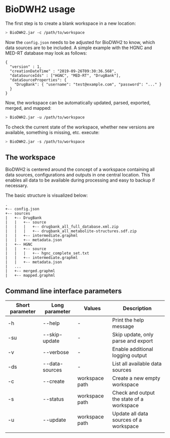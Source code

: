 # BioDWH2 usage

The first step is to create a blank workspace in a new location:

~~~BASH
> BioDWH2.jar -c /path/to/workspace
~~~

Now the ```config.json``` needs to be adjusted for BioDWH2 to know, which data sources are to be included. A simple example with the HGNC and MED-RT database may look as follows:

```
{
  "version" : 1,
  "creationDateTime" : "2019-09-26T09:30:36.568",
  "dataSourceIds" : ["HGNC", "MED-RT", "DrugBank"],
  "dataSourceProperties": {
    "DrugBank": { "username": "test@example.com", "password": "..." }
  }
}
```

Now, the workspace can be automatically updated, parsed, exported, merged, and mapped:

~~~BASH
> BioDWH2.jar -u /path/to/workspace
~~~

To check the current state of the workspace, whether new versions are available, something is missing, etc. execute:

~~~BASH
> BioDWH2.jar -s /path/to/workspace
~~~

## The workspace

BioDWH2 is centered around the concept of a workspace containing all data sources, configurations and outputs in one central location. This enables all data to be available during processing and easy to backup if necessary.

The basic structure is visualized below:

```
.
+-- config.json
+-- sources
|   +-- DrugBank
|   |   +-- source
|   |   |   +-- drugbank_all_full_database.xml.zip
|   |   |   +-- drugbank_all_metabolite-structures.sdf.zip
|   |   +-- intermediate.graphml
|   |   +-- metadata.json
|   +-- HGNC
|   |   +-- source
|   |   |   +-- hgnc_complete_set.txt
|   |   +-- intermediate.graphml
|   |   +-- metadata.json
|   ...
|   +-- merged.graphml
|   +-- mapped.graphml
```

## Command line interface parameters

| Short parameter | Long parameter | Values         | Description                               |
| --------------- | -------------- | -------------- | ----------------------------------------- |
| -h              | --help         | -              | Print the help message                    |
| -su             | --skip-update  | -              | Skip update, only parse and export        |
| -v              | --verbose      | -              | Enable additional logging output          |
| -ds             | --data-sources | -              | List all available data sources           |
| -c              | --create       | workspace path | Create a new empty workspace              |
| -s              | --status       | workspace path | Check and output the state of a workspace |
| -u              | --update       | workspace path | Update all data sources of a workspace    |
|                 |                |                |                                           |
